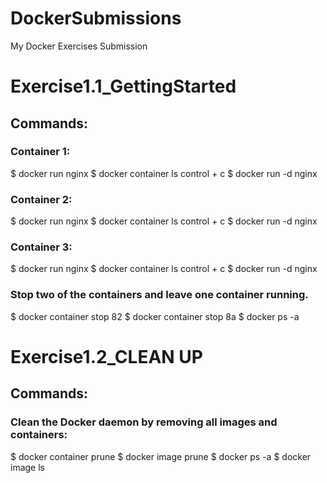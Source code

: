 # DockerSubmissions
My Docker Exercises Submission
# Exercise1.1_GettingStarted
## Commands: 
### Container 1:
$ docker run nginx
$ docker container ls 
control + c
$ docker run -d nginx

### Container 2:
$ docker run nginx
$ docker container ls 
control + c
$ docker run -d nginx

### Container 3:
$ docker run nginx
$ docker container ls 
control + c
$ docker run -d nginx

### Stop two of the containers and leave one container running.
$ docker container stop 82
$ docker container stop 8a
$ docker ps -a

# Exercise1.2_CLEAN UP
## Commands:
### Clean the Docker daemon by removing all images and containers:
$ docker container prune
$ docker image prune
$ docker ps -a
$ docker image ls
